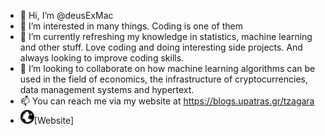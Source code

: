 - 👋 Hi, I’m @deusExMac
- 👀 I’m interested in many things. Coding is one of them
- 🌱 I’m currently refreshing my knowledge in statistics, machine learning and other stuff. Love coding and doing interesting side projects. And always looking to improve coding skills.
- 💞️ I’m looking to collaborate on how machine learning algorithms can be used in the field of economics, the infrastructure of cryptocurrencies, data management systems and hypertext.
- 📫 You can reach me via my website at https://blogs.upatras.gr/tzagara
- <img width="22px" src="https://raw.githubusercontent.com/iconic/open-iconic/master/svg/globe.svg">[Website]

<!---
deusExMac/deusExMac is a ✨ special ✨ repository because its `README.md` (this file) appears on your GitHub profile.
You can click the Preview link to take a look at your changes.
--->
